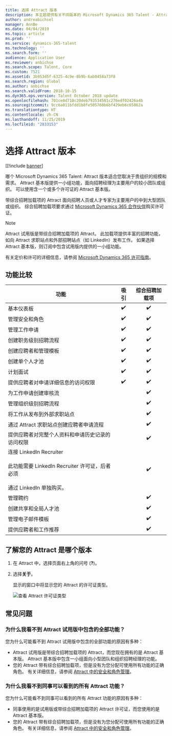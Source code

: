 ```yaml
---
title: 选择 Attract 版本
description: 本主题提供有关不同版本的 Microsoft Dynamics 365 Talent - Attract 中的功能的信息。
author: andreabichsel
manager: AnnBe
ms.date: 04/04/2019
ms.topic: article
ms.prod: ''
ms.service: dynamics-365-talent
ms.technology: ''
ms.search.form: ''
audience: Application User
ms.reviewer: anbichse
ms.search.scope: Talent, Core
ms.custom: 7521
ms.assetid: 3b953d5f-6325-4c9e-8b9b-6ab0458a73f8
ms.search.region: Global
ms.author: anbichse
ms.search.validFrom: 2018-10-15
ms.dyn365.ops.version: Talent October 2018 update
ms.openlocfilehash: 701ce0d710c20deb793534581c276edf02426a4b
ms.sourcegitcommit: 9cc6a011bfdd1b0fe505760b6bf429eb6c65862a
ms.translationtype: HT
ms.contentlocale: zh-CN
ms.lasthandoff: 11/25/2019
ms.locfileid: "2833153"
---
```

# <a name="choose-a-version-of-attract"></a>选择 Attract 版本

[[!include [banner](includes/banner.md)]

哪个 Microsoft Dynamics 365 Talent: Attract 版本适合您取决于贵组织的规模和需求。 Attract 基本版提供一小组功能，面向招聘经理为主要用户的较小团队或组织。 可以使用含一个或多个许可证的 Attract 基本版。

带综合招聘加载项的 Attract 面向招聘人员或人才专家为主要用户的中到大型团队或组织。 综合招聘加载项要求通过 [Microsoft Dynamics 365 合作伙伴](https://dynamics.microsoft.com/partners/find-a-partner/)购买许可证。

> [!NOTE]
> Attract 试用版是带综合招聘加载项的 Attract。 此加载项提供丰富的招聘功能，如向 Attract 求职站点和外部招聘站点（如 LinkedIn）发布工作。 如果选择 Attract 基本版，则订阅中包含试用版内提供的一小组功能。

有关定价和许可的详细信息，请参阅 [Microsoft Dynamics 365 许可指南](https://go.microsoft.com/fwlink/?LinkId=866544)。

## <a name="feature-comparison"></a>功能比较

| 功能 | 吸引 | 综合招聘加载项 |
| ---------- | :-----------: | :-------------------: |
| 基本仪表板 | :heavy_check_mark: | :heavy_check_mark: |
| 管理安全和角色 | :heavy_check_mark: | :heavy_check_mark: |
| 管理工作申请 | :heavy_check_mark: | :heavy_check_mark: |
| 创建职务级别招聘流程 | :heavy_check_mark: | :heavy_check_mark: |
| 创建应聘者和管理模板 | :heavy_check_mark: | :heavy_check_mark: |
| 创建单个人才池 | :heavy_check_mark: | :heavy_check_mark: |
| 计划面试 | :heavy_check_mark: | :heavy_check_mark: |
| 提供应聘者对申请详细信息的访问权限 | :heavy_check_mark: | :heavy_check_mark: |
| 为工作申请创建审核流 | | :heavy_check_mark: |
| 管理组织级别招聘流程 | | :heavy_check_mark: |
| 将工作从发布到外部求职站点 | | :heavy_check_mark: |
| 通过 Attract 求职站点创建应聘者申请流程 | | :heavy_check_mark: |
| 提供应聘者对完整个人资料和申请历史记录的访问权限 | | :heavy_check_mark: |
| 连接 LinkedIn Recruiter<br></br>此功能需要 LinkedIn Recruiter 许可证，后者必须 <br></br> 通过 LinkedIn 单独购买。</blockquote> | | :heavy_check_mark: |
| 管理聘约 | | :heavy_check_mark: |
| 创建共享和全局人才池 | | :heavy_check_mark: |
| 管理电子邮件模板 | | :heavy_check_mark: |
| 提供应聘者和工作推荐 | | :heavy_check_mark: |

## <a name="find-out-which-version-of-attract-you-have"></a>了解您的 Attract 是哪个版本

1. 在 Attract 中，选择页面右上角的问号 (**?**)。
2. 选择**关于**。

    显示的窗口中将显示您的 Attract 的许可证类型。

    ![查看 Attract 许可证类型](media/attract-license-types.png)

## <a name="frequently-asked-questions"></a>常见问题

### <a name="why-dont-i-see-all-the-features-that-were-included-in-the-attract-trial"></a>为什么我看不到 Attract 试用版中包含的全部功能？

您为什么可能看不到 Attract 试用版中包含的全部功能的原因有多种：

- Attract 试用版是带综合招聘加载项的 Attract，而您现在拥有的是 Attract 基本版。 Attract 基本版中包含一小组面向小型团队和组织招聘经理的功能。
- 您的 Attract 带有综合招聘加载项，但是没有为您分配可使用所有功能的正确角色。 有关详细信息，请参阅 [Attract 中的安全和角色管理](security-attract.md)。

### <a name="why-dont-i-see-all-the-attract-features-that-my-coworker-sees"></a>为什么我看不到同事可以看到的所有 Attract 功能？

您为什么可能看不到同事可以看到的所有 Attract 功能的原因有多种：

- 同事使用的是试用版或带综合招聘加载项的 Attract 许可证，而您使用的是 Attract 基本版。
- 您的 Attract 带有综合招聘加载项，但是没有为您分配可使用所有功能的正确角色。 有关详细信息，请参阅 [Attract 中的安全和角色管理](security-attract.md)。
